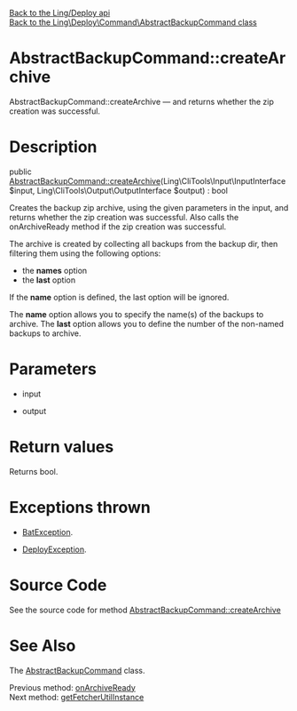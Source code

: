 [Back to the Ling/Deploy api](https://github.com/lingtalfi/Deploy/blob/master/doc/api/Ling/Deploy.md)<br>
[Back to the Ling\Deploy\Command\AbstractBackupCommand class](https://github.com/lingtalfi/Deploy/blob/master/doc/api/Ling/Deploy/Command/AbstractBackupCommand.md)


AbstractBackupCommand::createArchive
================



AbstractBackupCommand::createArchive — and returns whether the zip creation was successful.




Description
================


public [AbstractBackupCommand::createArchive](https://github.com/lingtalfi/Deploy/blob/master/doc/api/Ling/Deploy/Command/AbstractBackupCommand/createArchive.md)(Ling\CliTools\Input\InputInterface $input, Ling\CliTools\Output\OutputInterface $output) : bool




Creates the backup zip archive, using the given parameters in the input,
and returns whether the zip creation was successful.
Also calls the onArchiveReady method if the zip creation was successful.


The archive is created by collecting all backups from the backup dir, then filtering them
using the following options:

- the **names** option
- the **last** option

If the **name** option is defined, the last option will be ignored.

The **name** option allows you to specify the name(s) of the backups to archive.
The **last** option allows you to define the number of the non-named backups to archive.




Parameters
================


- input

    

- output

    


Return values
================

Returns bool.


Exceptions thrown
================

- [BatException](https://github.com/lingtalfi/Bat/blob/master/Exception/BatException.php).&nbsp;

- [DeployException](https://github.com/lingtalfi/Deploy/blob/master/doc/api/Ling/Deploy/Exception/DeployException.md).&nbsp;







Source Code
===========
See the source code for method [AbstractBackupCommand::createArchive](https://github.com/lingtalfi/Deploy/blob/master/Command/AbstractBackupCommand.php#L86-L174)


See Also
================

The [AbstractBackupCommand](https://github.com/lingtalfi/Deploy/blob/master/doc/api/Ling/Deploy/Command/AbstractBackupCommand.md) class.

Previous method: [onArchiveReady](https://github.com/lingtalfi/Deploy/blob/master/doc/api/Ling/Deploy/Command/AbstractBackupCommand/onArchiveReady.md)<br>Next method: [getFetcherUtilInstance](https://github.com/lingtalfi/Deploy/blob/master/doc/api/Ling/Deploy/Command/AbstractBackupCommand/getFetcherUtilInstance.md)<br>

